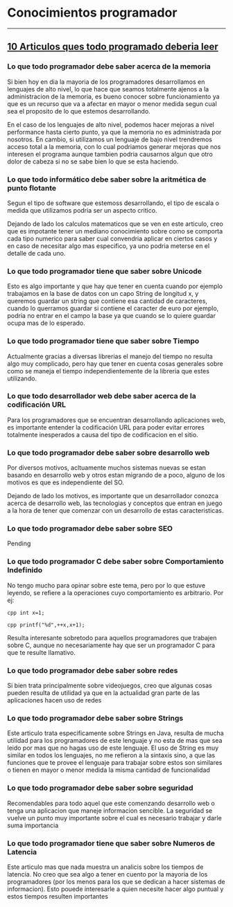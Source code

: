 # Conocimientos programador

---

## [10 Articulos ques todo programado deberia leer](http://www.javacodegeeks.com/2014/05/10-articles-every-programmer-must-read.html)

### Lo que todo programador debe saber acerca de la memoria

Si bien hoy en dia la mayoria de los programadores desarrollamos en lenguajes de alto nivel, lo que hace que seamos totalmente ajenos a la administracion de la memoria, es bueno conocer sobre funcionamiento ya que es un recurso que va a afectar en mayor o menor medida segun cual sea el proposito de lo que estemos desarrollando.

En el caso de los lenguajes de alto nivel, podemos hacer mejoras a nivel performance hasta cierto punto, ya que la memoria no es administrada por nosotros. En cambio, si utilizamos un lenguaje de bajo nivel trendremos acceso total a la memoria, con lo cual podriamos generar mejoras que nos interesen el programa aunque tambien podria causarnos algun que otro dolor de cabeza si no se sabe bien lo que se esta haciendo.


### Lo que todo informático debe saber sobre la aritmética de punto flotante

Segun el tipo de software que estemoss desarrollando, el tipo de escala o medida que utilizamos podria ser un aspecto critico.

Dejando de lado los calculos matematicos que se ven en este articulo, creo que es impotante tener un mediano conocimiento sobre como se comporta cada tipo numerico para saber cual convendria aplicar en ciertos casos y en caso de necesitar algo mas especifico, ya uno podria meterse en el detalle de cada uno.


### Lo que todo programador tiene que saber sobre Unicode

Esto es algo importante y que hay que tener en cuenta cuando por ejemplo trabajamos en la base de datos con un capo String de longitud x, y queremos guardar un string que contiene esa cantidad de caracteres, cuando lo querramos guardar si contiene el caracter de euro por ejemplo, podria no entrar en el campo la base ya que cuando se lo quiere guardar ocupa mas de lo esperado.

### Lo que todo programador tiene que saber sobre Tiempo

Actualmente gracias a diversas librerias el manejo del tiempo no resulta algo muy complicado, pero hay que tener en cuenta cosas generales sobre como se maneja el tiempo independientemente de la libreria que estes utilizando.

### Lo que todo desarrollador web debe saber acerca de la codificación URL

Para los programadores que se encuentran desarrollando aplicaciones web, es importante entender la codificación URL para poder evitar errores totalmente inesperados a causa del tipo de codificacion en el sitio.


### Lo que todo programador debe saber sobre desarrollo web

Por diversos motivos, acltuamente muchos sistemas nuevas se estan basando en desarrollo web y otros estan migrando de a poco, alguno de los motivos es que es independiente del SO.

Dejando de lado los motivos, es importante que un desarrollador conozca acerca de desarrollo web, las tecnologias y conceptos que entran en juego a la hora de tener que comenzar con un desarrollo de estas caracteristicas.

### Lo que todo programador debe saber sobre SEO

Pending

### Lo que todo programador C debe saber sobre Comportamiento Indefinido

No tengo mucho para opinar sobre este tema, pero por lo que estuve leyendo, se refiere a la operaciones cuyo comportamiento es arbitrario. Por ej:

``` cpp int x=1; ```

``` cpp printf("%d",++x,x+1); ```

Resulta interesante sobretodo para aquellos programadores que trabajen sobre C, aunque no necesariamente hay que ser un programador C para que te resulte llamativo.



### Lo que todo programador debe saber sobre redes

Si bien trata principalmente sobre videojuegos, creo que algunas cosas pueden resulta de utilidad ya que en la actualidad gran parte de las aplicaciones hacen uso de redes

### Lo que todo programador debe saber sobre Strings

Este articulo trata especificamente sobre Strings en Java, resulta de mucha utilidad para los programadores de este lenguaje y no esta de mas que sea leido por mas que no hagas uso de este lenguaje.
El uso de String es muy similar en todos los lenguajes, no me refieron a la sintaxis sino, a que las funciones que te provee el lenguaje para trabajar sobre estos son similares o tienen en mayor o menor medida la misma cantidad de funcionalidad

### Lo que todo programador debe saber sobre seguridad

Recomendables para todo aquel que este comenzando desarrollo web o tenga una aplicacion que maneje informacion sencible.
La seguridad se vuelve un punto muy importante sobre el cual es necesario trabajar y darle suma importancia


### Lo que todo programador tiene que saber sobre Numeros de Latencia

Este articulo mas que nada muestra un analicis sobre los tiempos de latencia. No creo que sea algo a tener en cuento por la mayoria de los programadores (por los menos para los que se dedican a hacer sistemas de informacion).
Esto pouede interesarle a quien necesite hacer algo puntual y estos tiempos resulten importantes

